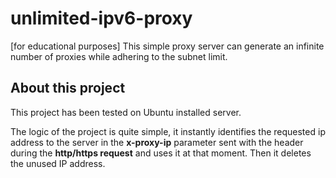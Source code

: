 # unlimited-ipv6-proxy
[for educational purposes] This simple proxy server can generate an infinite number of proxies while adhering to the subnet limit.

## About this project
This project has been tested on Ubuntu installed server.

The logic of the project is quite simple, it instantly identifies the requested ip address to the server in the **x-proxy-ip** parameter sent with the header during the **http/https request** and uses it at that moment. Then it deletes the unused IP address.
